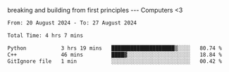 breaking and building from first principles --- Computers <3

<!--START_SECTION:waka-->

```txt
From: 20 August 2024 - To: 27 August 2024

Total Time: 4 hrs 7 mins

Python           3 hrs 19 mins   ████████████████████▒░░░░   80.74 %
C++              46 mins         ████▓░░░░░░░░░░░░░░░░░░░░   18.84 %
GitIgnore file   1 min           ░░░░░░░░░░░░░░░░░░░░░░░░░   00.42 %
```

<!--END_SECTION:waka-->
